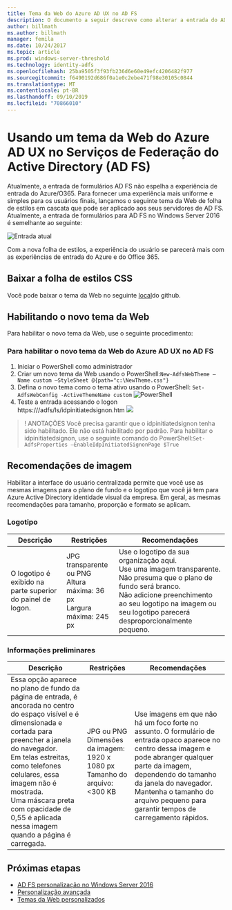 ```yaml
---
title: Tema da Web do Azure AD UX no AD FS
description: O documento a seguir descreve como alterar a entrada do AD FS Forms para que ele se assemelhe à experiência do usuário do Azure AD.
author: billmath
ms.author: billmath
manager: femila
ms.date: 10/24/2017
ms.topic: article
ms.prod: windows-server-threshold
ms.technology: identity-adfs
ms.openlocfilehash: 25ba9505f3f93fb236d6e60e49efc4206482f977
ms.sourcegitcommit: f6490192d686f0a1e0c2ebe471f98e30105c0844
ms.translationtype: MT
ms.contentlocale: pt-BR
ms.lasthandoff: 09/10/2019
ms.locfileid: "70866010"
---
```

# <a name="using-an-azure-ad-ux-web-theme-in-active-directory-federation-services"></a>Usando um tema da Web do Azure AD UX no Serviços de Federação do Active Directory (AD FS)
Atualmente, a entrada de formulários AD FS não espelha a experiência de entrada do Azure/O365.  Para fornecer uma experiência mais uniforme e simples para os usuários finais, lançamos o seguinte tema da Web de folha de estilos em cascata que pode ser aplicado aos seus servidores de AD FS.  Atualmente, a entrada de formulários para AD FS no Windows Server 2016 é semelhante ao seguinte:

![Entrada atual](media/Azure-UX-Web-Theme-in-AD-FS/one.png)


Com a nova folha de estilos, a experiência do usuário se parecerá mais com as experiências de entrada do Azure e do Office 365.

## <a name="download-the-css-style-sheet"></a>Baixar a folha de estilos CSS
Você pode baixar o tema da Web no seguinte [local](https://github.com/Microsoft/adfsWebCustomization/tree/master/centeredUi)do github.


## <a name="enabling-the-new-web-theme"></a>Habilitando o novo tema da Web
Para habilitar o novo tema da Web, use o seguinte procedimento:

### <a name="to-enable-the-new-azure-ad-ux-web-theme-in-ad-fs"></a>Para habilitar o novo tema da Web do Azure AD UX no AD FS
1. Iniciar o PowerShell como administrador
2. Criar um novo tema da Web usando o PowerShell:`New-AdfsWebTheme –Name custom –StyleSheet @{path="c:\NewTheme.css"}`
3. Defina o novo tema como o tema ativo usando o PowerShell:  `Set-AdfsWebConfig -ActiveThemeName custom`
   ![PowerShell](media/Azure-UX-Web-Theme-in-AD-FS/two.png)
4. Teste a entrada acessando o logon https://<AD FS name.domain>/adfs/ls/idpinitiatedsignon.htm ![](media/Azure-UX-Web-Theme-in-AD-FS/three.png)

> ! ANOTAÇÕES Você precisa garantir que o idpinitiatedsignon tenha sido habilitado.  Ele não está habilitado por padrão.  Para habilitar o idpinitiatedsignon, use o seguinte comando do PowerShell:`Set-AdfsProperties –EnableIdpInitiatedSignonPage $True`

## <a name="image-recommendations"></a>Recomendações de imagem
Habilitar a interface do usuário centralizada permite que você use as mesmas imagens para o plano de fundo e o logotipo que você já tem para Azure Active Directory identidade visual da empresa. Em geral, as mesmas recomendações para tamanho, proporção e formato se aplicam.

### <a name="logo"></a>Logotipo

Descrição | Restrições | Recomendações
------- | ------- | ----------
O logotipo é exibido na parte superior do painel de logon. | JPG transparente ou PNG<br>Altura máxima: 36 px<br>Largura máxima: 245 px | Use o logotipo da sua organização aqui.<br>Use uma imagem transparente. Não presuma que o plano de fundo será branco.<br>Não adicione preenchimento ao seu logotipo na imagem ou seu logotipo parecerá desproporcionalmente pequeno.

### <a name="background"></a>Informações preliminares

Descrição | Restrições | Recomendações
------- | ------- | ----------
Essa opção aparece no plano de fundo da página de entrada, é ancorada no centro do espaço visível e é dimensionada e cortada para preencher a janela do navegador.    <br>Em telas estreitas, como telefones celulares, essa imagem não é mostrada.<br>Uma máscara preta com opacidade de 0,55 é aplicada nessa imagem quando a página é carregada. | JPG ou PNG<br>Dimensões da imagem: 1920 x 1080 px<br>Tamanho do arquivo: &lt;300 KB | <br>Use imagens em que não há um foco forte no assunto. O formulário de entrada opaco aparece no centro dessa imagem e pode abranger qualquer parte da imagem, dependendo do tamanho da janela do navegador.<br>Mantenha o tamanho do arquivo pequeno para garantir tempos de carregamento rápidos.

## <a name="next-steps"></a>Próximas etapas
- [AD FS personalização no Windows Server 2016](AD-FS-Customization-in-Windows-Server-2016.md)
- [Personalização avançada](Advanced-Customization-of-AD-FS-Sign-in-Pages.md)
- [Temas da Web personalizados](Custom-Web-Themes-in-AD-FS.md)
